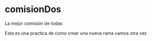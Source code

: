 # comisionDos
La mejor comisión de todas

Esta es una practica de como crear una nueva rama
vamos otra vez